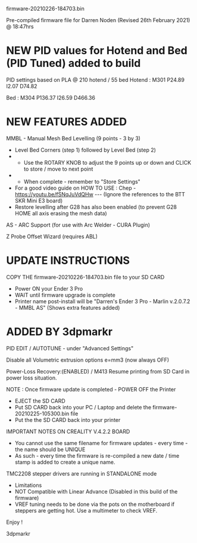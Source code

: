 firmware-20210226-184703.bin

Pre-compiled firmware file for Darren Noden
(Revised 26th February 2021) @ 18:47hrs

NEW PID values for Hotend and Bed (PID Tuned) added to build
============================================================

PID settings based on PLA @ 210 hotend / 55 bed
Hotend : M301
P24.89 I2.07 D74.82

Bed :  M304
P136.37 I26.59 D466.36

NEW FEATURES ADDED
==================
MMBL - Manual Mesh Bed Levelling (9 points - 3 by 3)
- Level Bed Corners (step 1) followed by Level Bed (step 2)
- - Use the ROTARY KNOB to adjust the 9 points up or down and CLICK to store / move to next point
- - When complete - remember to "Store Settings"
- For a good video guide on HOW TO USE : Chep - https://youtu.be/fSNqJuVdQHw
--- (Ignore the references to the BTT SKR Mini E3 board)
- Restore levelling after G28 has also been enabled (to prevent G28 HOME all axis erasing the mesh data)

AS - ARC Support (for use with Arc Welder - CURA Plugin)

Z Probe Offset Wizard (requires ABL)

UPDATE INSTRUCTIONS
===================
COPY THE firmware-20210226-184703.bin file to your SD CARD
- Power ON your Ender 3 Pro
- WAIT until firmware upgrade is complete
- Printer name post-install will be "Darren's Ender 3 Pro - Marlin v.2.0.7.2 - MMBL AS" (Shows extra features added)

ADDED BY 3dpmarkr
=================

PID EDIT / AUTOTUNE - under "Advanced Settings"

Disable all Volumetric extrusion options e=mm3 (now always OFF)

Power-Loss Recovery:(ENABLED) / M413 Resume printing from SD Card in power loss situation.

NOTE : Once firmware update is completed - POWER OFF the Printer
- EJECT the SD CARD
- Put SD CARD back into your PC / Laptop and delete the firmware-20210225-105300.bin file
- Put the the SD CARD back into your printer

IMPORTANT NOTES ON CREALITY V.4.2.2 BOARD
- You cannot use the same filename for firmware updates - every time - the name should be UNIQUE
- As such - every time the firmware is re-compiled a new date / time stamp is added to create a unique name.

TMC2208 stepper drivers are running in STANDALONE mode
- Limitations
- NOT Compatible with Linear Advance (Disabled in this build of the firmware)
- VREF tuning needs to be done via the pots on the motherboard if steppers are getting hot. Use a multimeter to check VREF.

Enjoy !

3dpmarkr